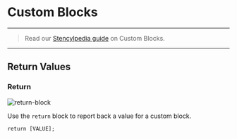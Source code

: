 # Custom Blocks

***

> Read our [Stencylpedia guide](http://www.stencyl.com/help/view/creating-custom-blocks/) on Custom Blocks.

***

## Return Values

### Return

![return-block](http://static.stencyl.com/pedia2/blocks/custom/Return.png)

Use the `return` block to report back a value for a custom block.

```
return [VALUE];
```
